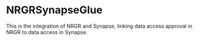 # NRGRSynapseGlue
This is the integration of NRGR and Synapse, linking data access approval in NRGR to data access in Synapse.
